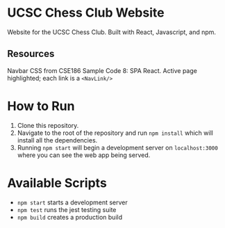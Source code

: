 # UCSC Chess Club Website
Website for the UCSC Chess Club. Built with React, Javascript, and npm.

## Resources
Navbar CSS from CSE186 Sample Code 8: SPA React. Active page highlighted; each link is a `<NavLink/>`

# How to Run
1.  Clone this repository.
2.  Navigate to the root of the repository and run  `npm install`  which will install all the dependencies.
3.  Running  `npm start`  will begin a development server on  `localhost:3000`  where you can see the web app being served.

# Available Scripts
-   `npm start`  starts a development server
-   `npm test`  runs the jest testing suite
-   `npm build`  creates a production build